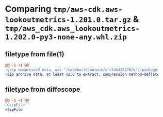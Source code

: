 # Comparing `tmp/aws-cdk.aws-lookoutmetrics-1.201.0.tar.gz` & `tmp/aws_cdk.aws_lookoutmetrics-1.202.0-py3-none-any.whl.zip`

## filetype from file(1)

```diff
@@ -1 +1 @@
-gzip compressed data, was "/codebuild/output/src536437278/src/packages/@aws-cdk/aws-lookoutmetrics/dist/python/aws-cdk.aws-lookoutmetrics-1.201.0.tar", last modified: Wed May 10 17:09:07 2023, max compression
+Zip archive data, at least v2.0 to extract, compression method=deflate
```

## filetype from diffoscope

```diff
@@ -1 +1 @@
-GzipFile
+ZipFile
```

